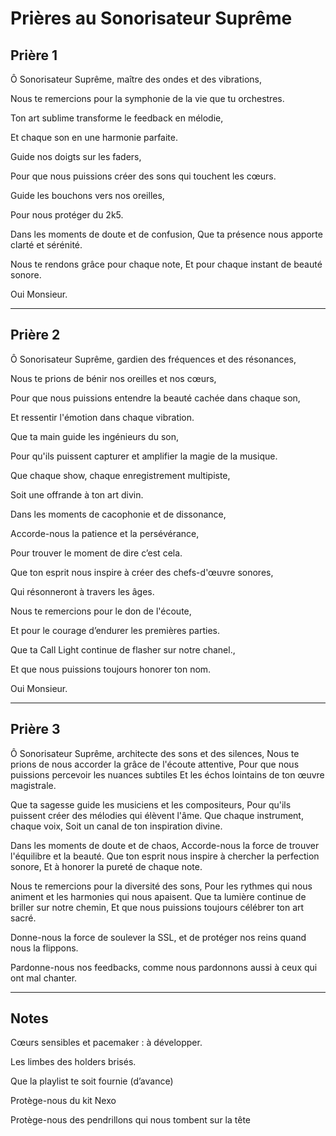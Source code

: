 # Prières au Sonorisateur Suprême

## Prière 1

Ô Sonorisateur Suprême, maître des ondes et des vibrations,

Nous te remercions pour la symphonie de la vie que tu orchestres.

Ton art sublime transforme le feedback en mélodie,

Et chaque son en une harmonie parfaite.

Guide nos doigts sur les faders,

Pour que nous puissions créer des sons qui touchent les cœurs.

Guide les bouchons vers nos oreilles,

Pour nous protéger du 2k5.

Dans les moments de doute et de confusion, Que ta présence nous apporte clarté et sérénité.

Nous te rendons grâce pour chaque note, Et pour chaque instant de beauté sonore.

Oui Monsieur.

---

## Prière 2

Ô Sonorisateur Suprême, gardien des fréquences et des résonances,

Nous te prions de bénir nos oreilles et nos cœurs,

Pour que nous puissions entendre la beauté cachée dans chaque son,

Et ressentir l'émotion dans chaque vibration.

Que ta main guide les ingénieurs du son,

Pour qu'ils puissent capturer et amplifier la magie de la musique.

Que chaque show, chaque enregistrement multipiste,

Soit une offrande à ton art divin.

Dans les moments de cacophonie et de dissonance,

Accorde-nous la patience et la persévérance,

Pour trouver le moment de dire c’est cela.

Que ton esprit nous inspire à créer des chefs-d'œuvre sonores,

Qui résonneront à travers les âges.

Nous te remercions pour le don de l'écoute,

Et pour le courage d’endurer les premières parties.

Que ta Call Light continue de flasher sur notre chanel.,

Et que nous puissions toujours honorer ton nom.

Oui Monsieur.

---

## Prière 3

Ô Sonorisateur Suprême, architecte des sons et des silences, Nous te prions de nous accorder la grâce de l'écoute attentive, Pour que nous puissions percevoir les nuances subtiles Et les échos lointains de ton œuvre magistrale.

Que ta sagesse guide les musiciens et les compositeurs, Pour qu'ils puissent créer des mélodies qui élèvent l'âme. Que chaque instrument, chaque voix, Soit un canal de ton inspiration divine.

Dans les moments de doute et de chaos, Accorde-nous la force de trouver l'équilibre et la beauté. Que ton esprit nous inspire à chercher la perfection sonore, Et à honorer la pureté de chaque note.

Nous te remercions pour la diversité des sons, Pour les rythmes qui nous animent et les harmonies qui nous apaisent. Que ta lumière continue de briller sur notre chemin, Et que nous puissions toujours célébrer ton art sacré.

Donne-nous la force de soulever la SSL, et de protéger nos reins quand nous la flippons.

Pardonne-nous nos feedbacks, comme nous pardonnons aussi à ceux qui ont mal chanter.

---

## Notes

Cœurs sensibles et pacemaker : à développer.

Les limbes des holders brisés.

Que la playlist te soit fournie (d’avance)

Protège-nous du kit Nexo

Protège-nous des pendrillons qui nous tombent sur la tête
